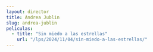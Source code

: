 ```yaml
---
layout: director
title: Andrea Jublin
slug: andrea-jublin
peliculas:
  - title: "Sin miedo a las estrellas"
    url: "/lps/2024/11/04/sin-miedo-a-las-estrellas/"
---
```

